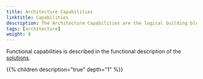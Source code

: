 ```yaml
---
title: Architecture Capabilities
linktitle: Capabilities
description: The Architecture Capabilities are the logical building blocks of the solutions. They are grouped in to Development & Operations (DevOps) Capabilities and Runtime (Execution) Capabilities.
tags: [architecture]
weight: 8
---
```


Functional capabilities is described in the functional description of the [solutions](/solutions). 

{{% children description="true" depth="1" %}}
